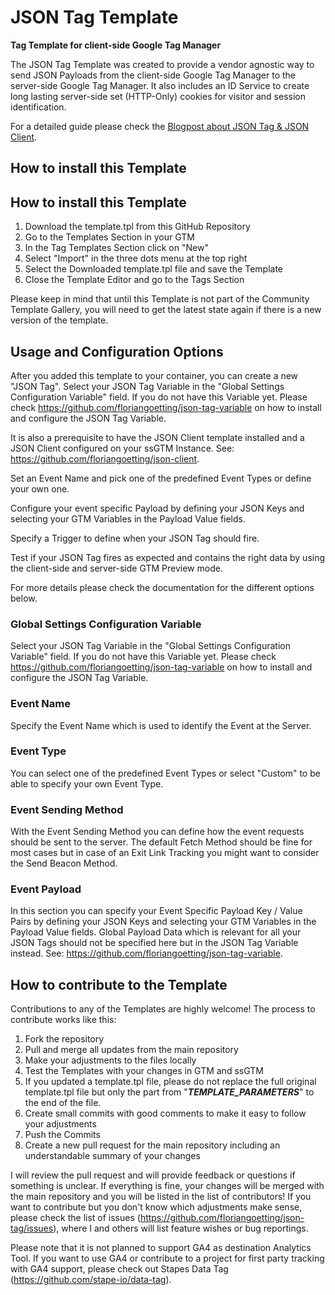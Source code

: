 # JSON Tag Template

**Tag Template for client-side Google Tag Manager**

The JSON Tag Template was created to provide a vendor agnostic way to send JSON Payloads from the client-side Google Tag Manager to the server-side Google Tag Manager. It also includes an ID Service to create long lasting server-side set (HTTP-Only) cookies for visitor and session identification.

For a detailed guide please check the [Blogpost about JSON Tag & JSON Client](https://www.floriangoetting.de/en/json-tag-json-client-a-flexible-first-party-tracking-solution-for-ssgtm/?utm_source=github&utm_medium=social&utm_campaign=ssgtm-json-tag-json-client-first-party-tracking&utm_content=json-tag-repo).

## How to install this Template

## How to install this Template
1. Download the template.tpl from this GitHub Repository
2. Go to the Templates Section in your GTM
3. In the Tag Templates Section click on "New"
4. Select "Import" in the three dots menu at the top right
5. Select the Downloaded template.tpl file and save the Template
6. Close the Template Editor and go to the Tags Section

Please keep in mind that until this Template is not part of the Community Template Gallery, you will need to get the latest state again if there is a new version of the template.

## Usage and Configuration Options
After you added this template to your container, you can create a new "JSON Tag". Select your JSON Tag Variable in the "Global Settings Configuration Variable" field. If you do not have this Variable yet. Please check https://github.com/floriangoetting/json-tag-variable on how to install and configure the JSON Tag Variable.

It is also a prerequisite to have the JSON Client template installed and a JSON Client configured on your ssGTM Instance. See: https://github.com/floriangoetting/json-client.

Set an Event Name and pick one of the predefined Event Types or define your own one.

Configure your event specific Payload by defining your JSON Keys and selecting your GTM Variables in the Payload Value fields.

Specify a Trigger to define when your JSON Tag should fire.

Test if your JSON Tag fires as expected and contains the right data by using the client-side and server-side GTM Preview mode.

For more details please check the documentation for the different options below.

### Global Settings Configuration Variable
Select your JSON Tag Variable in the "Global Settings Configuration Variable" field. If you do not have this Variable yet. Please check https://github.com/floriangoetting/json-tag-variable on how to install and configure the JSON Tag Variable.

### Event Name
Specify the Event Name which is used to identify the Event at the Server.

### Event Type
You can select one of the predefined Event Types or select "Custom" to be able to specify your own Event Type.

### Event Sending Method
With the Event Sending Method you can define how the event requests should be sent to the server. The default Fetch Method should be fine for most cases but in case of an Exit Link Tracking you might want to consider the Send Beacon Method.

### Event Payload
In this section you can specify your Event Specific Payload Key / Value Pairs by defining your JSON Keys and selecting your GTM Variables in the Payload Value fields. Global Payload Data which is relevant for all your JSON Tags should not be specified here but in the JSON Tag Variable instead. See: https://github.com/floriangoetting/json-tag-variable.

## How to contribute to the Template
Contributions to any of the Templates are highly welcome! The process to contribute works like this:

1. Fork the repository
2. Pull and merge all updates from the main repository
3. Make your adjustments to the files locally
4. Test the Templates with your changes in GTM and ssGTM
5. If you updated a template.tpl file, please do not replace the full original template.tpl file but only the part from "___TEMPLATE_PARAMETERS___" to the end of the file.
6. Create small commits with good comments to make it easy to follow your adjustments
7. Push the Commits
8. Create a new pull request for the main repository including an understandable summary of your changes

I will review the pull request and will provide feedback or questions if something is unclear. If everything is fine, your changes will be merged with the main repository and you will be listed in the list of contributors!
If you want to contribute but you don't know which adjustments make sense, please check the list of issues (https://github.com/floriangoetting/json-tag/issues), where I and others will list feature wishes or bug reportings.

Please note that it is not planned to support GA4 as destination Analytics Tool. If you want to use GA4 or contribute to a project for first party tracking with GA4 support, please check out Stapes Data Tag (https://github.com/stape-io/data-tag).
